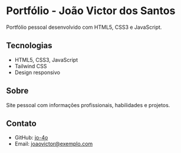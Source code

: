 # Portfólio - João Victor dos Santos

Portfólio pessoal desenvolvido com HTML5, CSS3 e JavaScript.

## Tecnologias

- HTML5, CSS3, JavaScript
- Tailwind CSS
- Design responsivo

## Sobre

Site pessoal com informações profissionais, habilidades e projetos.

## Contato

- GitHub: [jo-4o](https://github.com/jo-4o)
- Email: joaovictor@exemplo.com

